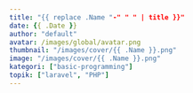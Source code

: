 ```yaml
---
title: "{{ replace .Name "-" " " | title }}"
date: {{ .Date }}
author: "default"
avatar: /images/global/avatar.png
thumbnail: "/images/cover/{{ .Name }}.png"
image: "/images/cover/{{ .Name }}.png"
kategori: ["basic-programming"]
topik: ["laravel", "PHP"]
---
```

